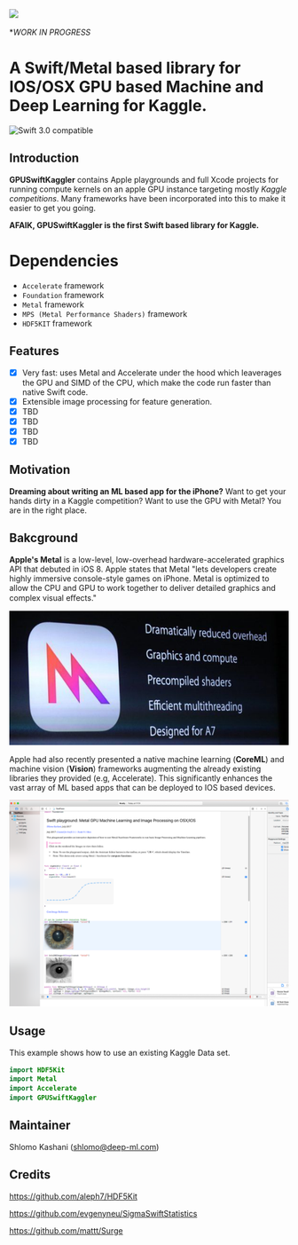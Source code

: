 <img src="https://github.com/QuantScientist/GPUSwiftKaggler/blob/master/swiftkaggler.png" width="300">

**WORK IN PROGRESS*

# A Swift/Metal based library for IOS/OSX GPU based Machine and Deep Learning for Kaggle.
![Swift 3.0 compatible](https://img.shields.io/badge/Swift-3.0-orange.svg)

## Introduction

**GPUSwiftKaggler** contains Apple playgrounds and full Xcode projects for running compute kernels on an apple GPU instance targeting mostly *Kaggle competitions*. Many frameworks have been incorporated into this to make it easier to get you going.

**AFAIK, GPUSwiftKaggler is the first Swift based library for Kaggle.** 

# Dependencies

- `Accelerate` framework
- `Foundation` framework
- `Metal` framework
- `MPS (Metal Performance Shaders)` framework
- `HDF5KIT` framework

## Features
- [x] Very fast: uses Metal and Accelerate under the hood which leaverages the GPU and SIMD of the CPU, which make the code run faster than native Swift code.
- [x] Extensible image processing for feature generation.
- [x] TBD
- [x] TBD
- [x] TBD
- [x] TBD

## Motivation 
**Dreaming about writing an ML based app for the iPhone?** Want to get your hands dirty in a Kaggle competition? Want to use the GPU with Metal? 
You are in the right place. 

## Bakcground 
**Apple's Metal** is a low-level, low-overhead hardware-accelerated graphics API that debuted in iOS 8. Apple states that Metal "lets developers create highly immersive console-style games on iPhone. Metal is optimized to allow the CPU and GPU to work together to deliver detailed graphics and complex visual eﬀects." 

![](metal.jpeg)

Apple had also recently presented a native machine learning (**CoreML**) and machine vision (**Vision**) frameworks augmenting the already existing libraries they provided (e.g, Accelerate). This significantly enhances the vast array of ML based apps that can be deployed to IOS based devices.

![](playground.png)

## Usage

This example shows how to use an existing Kaggle Data set.
```swift
import HDF5Kit
import Metal 
import Accelerate
import GPUSwiftKaggler
```

## Maintainer
Shlomo Kashani ([shlomo@deep-ml.com](http://deep-ml.com))


## Credits

https://github.com/aleph7/HDF5Kit

https://github.com/evgenyneu/SigmaSwiftStatistics

https://github.com/mattt/Surge


